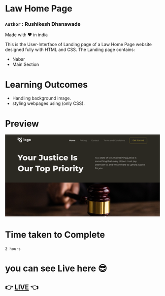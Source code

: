 # Law Home Page

### `Author` : **Rushikesh Dhanawade**

Made with ❤ in india

This is the User-Interface of Landing page of a Law Home Page website designed fully with HTML and CSS. The Landing page contains:

- Nabar
- Main Section

# Learning Outcomes

- Handling background image.
- styling webpages using (only CSS).

# Preview

![preview](./thumbnail.png)

# Time taken to Complete

`2 hours`

# you can see Live here 😎

## 👉 [LIVE](https://rushi-law-landing-page.netlify.app/) 👈

